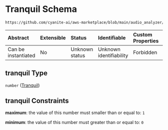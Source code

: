 # Tranquil Schema

```txt
https://github.com/cyanite-ai/aws-marketplace/blob/main/audio_analyzer/schemes/marketplace_v1/schema/TaggingV8.schema.json#/$defs/MoodAdvancedScoresV1/properties/tranquil
```



| Abstract            | Extensible | Status         | Identifiable            | Custom Properties | Additional Properties | Access Restrictions | Defined In                                                                     |
| :------------------ | :--------- | :------------- | :---------------------- | :---------------- | :-------------------- | :------------------ | :----------------------------------------------------------------------------- |
| Can be instantiated | No         | Unknown status | Unknown identifiability | Forbidden         | Allowed               | none                | [TaggingV8.schema.json\*](../out/TaggingV8.schema.json "open original schema") |

## tranquil Type

`number` ([Tranquil](taggingv8-defs-moodadvancedscoresv1-properties-tranquil.md))

## tranquil Constraints

**maximum**: the value of this number must smaller than or equal to: `1`

**minimum**: the value of this number must greater than or equal to: `0`
